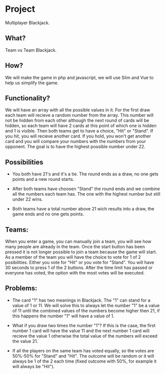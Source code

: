 # Project
Multiplayer Blackjack.

## What?
Team vs Team Blackjack.


## How?
We will make the game in php and javascript, we will use Slim and Vue to help us simplify the game.

## Functionality?
We will have an array with all the possible values in it. For the first draw each team will recieve a random number from the array. This number will not be hidden from each other although the next round of cards will be hidden, so each team will have 2 cards at this point of which one is hidden and 1 is visible. Then both teams get to have a choice, "Hit" or "Stand". If you hit, you will recieve another card. If you hold, you won't get another card and you will compare your numbers with the numbers from your opponent. The goal is to have the highest possible number under 22. 

## Possibilities

- You both have 21's and it's a tie. The round ends as a draw, no one gets points and a new round starts.

- After both teams have choosen "Stand" the round ends and we combine all the numbers each team has. The one with the highest number but still under 22 wins.

- Both teams have a total number above 21 wich results into a draw, the game ends and no one gets points.

## Teams:
When you enter a game, you can manually join a team, you will see how many people are already in the team. Once the start button has been pressed it is not longer possible to join a team because the game will start. As a member of the team you will have the choice to vote for 1 of 2 posibilities. Either you vote for "Hit" or you vote for "Stand". You will have 30 seconds to press 1 of the 2 buttons. After the time limit has passed or everyone has voted, the option with the most votes will be executed.

## Problems:

- The card "1" has two meanings in Blackjack. The "1" can stand for a value of 1 or 11. We will solve this to always let the number "1" be a value of 11 until the combined values of the numbers become higher then 21, if this happens the number "1" will have a value of 1. 

- What if you draw two times the number "1"? If this is the case, the first number 1 card will have the value 11 and the next number 1 card will recieve the value 1 otherwise the total value of the numbers will exceed the value 21.

- If all the players on the same team has voted equally, so the votes are 50%-50% for "Stand" and "Hit". The outcome will be random or it will always be 1 of the 2 each time (fixed outcome with 50%, for example it will always be "Hit").
